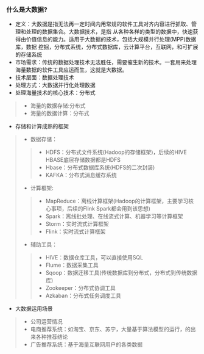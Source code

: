 ### 什么是大数据?
+ 定义：大数据是指无法再一定时间内用常规的软件工具对齐内容进行抓取、管理和处理的数据集合。大数据技术，是指
从各种各样的类型的数据中，快速获得由价值信息的能力。适用于大数据的技术，包括大规模并行处理(MPP)数据库，数据
挖掘，分布式系统，分布式数据库，云计算平台，互联网，和可扩展的存储系统
+ 市场需求：传统的数据处理技术无法胜任，需要催生新的技术。一套用来处理海量数据的软件工具应运而生，这就是大数据。
+ 技术层面：数据处理技术
+ 处理方式：大数据并行化处理数据
+ 处理海量技术的核心技术：分布式
> + 海量的数据存储:分布式
> + 海量的数据计算：分布式
+ 存储和计算成熟的框架
> + 数据存储：
> > + HDFS：分布式文件系统(Hadoop的存储框架)，后续的HIVE HBASE底层存储数据都是HDFS
> > + Hbase：分布式数据库系统(HDFS的二次封装)
> > + KAFKA：分布式消息缓存系统
> + 计算框架:
> > + MapReduce：离线计算框架(Hadoop的计算框架，主要学习核心事项，后续的Flink Spark都会用到该思想)
> > + Spark：离线批处理、在线流式计算、机器学习等计算框架
> > + Storm：实时流式计算框架
> > + Flink：实时流式计算框架
> + 辅助工具：
> > + HIVE：数据仓库工具，可以直接使用SQL
> > + Flume：数据采集工具
> > + Sqoop：数据迁移工具(传统数据库到分布式，分布式到传统数据库)
> > + Zookeeper：分布式协调工具
> > + Azkaban：分布式任务调度工具
+ 大数据运用场景
> + 公司运营情况
> + 电商推荐系统：如淘宝、京东、苏宁，大量基于算法模型的运行，的出来各种推荐结论
> + 广告推荐系统：基于海量互联网用户的各类数据
